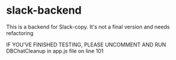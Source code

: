 # slack-backend

This is a backend for Slack-copy. It's not a final version and needs refactoring

IF YOU'VE FINISHED TESTING, PLEASE UNCOMMENT AND RUN DBChatCleanup in app.js file on line 101
